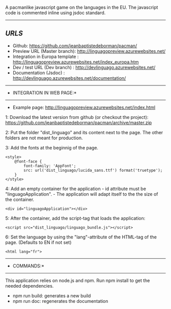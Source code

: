 A pacmanlike javascript game on the languages in the EU.
The javascript code is commented inline using jsdoc standard.

------
*URLS*
------
* Github:
        https://github.com/jeanbaptistedeborman/pacman/
* Preview URL (Master branch):
        http://linguagopreview.azurewebsites.net/
* Integration in Europa template :
        http://linguagopreview.azurewebsites.net/index_europa.htm
* Dev / test URL (Dev branch) :
        http://devlinguago.azurewebsites.net/
* Documentation (Jsdoc) :
        http://devlinguago.azurewebsites.net/documentation/

---------------------------
* INTEGRATION IN WEB PAGE:*
---------------------------

* Example page:
                http://linguagopreview.azurewebsites.net/index.html

1: Download the latest version from github (or checkout the project):
    https://github.com/jeanbaptistedeborman/pacman/archive/master.zip

2: Put the folder "dist_linguago" and its content next to the page. The other folders are not meant for production.

3: Add the fonts at the beginnig of the page.

    <style>
        @font-face {
            font-family: 'AppFont';
            src: url('dist_linguago/lucida_sans.ttf') format('truetype');
        }
    </style>

4: Add an empty container for the application
    - id attribute must be "linguagoApplication".
    - The application will adapt itself to the the size of the container.

    <div id="linguagoApplication"></div>

5: After the container, add the script-tag that loads the application:

    <script src="dist_linguago/linguago_bundle.js"></script>

6: Set the language by using the "lang"-attribute of the HTML-tag of the page. (Defaults to EN if not set)

    <html lang="fr">


------------
* COMMANDS:*
------------
This application relies on node.js and npm. Run npm install to get the needed dependencies.
  * npm run build: generates a new build
  * npm run doc: regenerates the documentation



